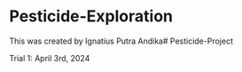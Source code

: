 # Pesticide-Exploration
This was created by Ignatius Putra Andika# Pesticide-Project

Trial 1: April 3rd, 2024
